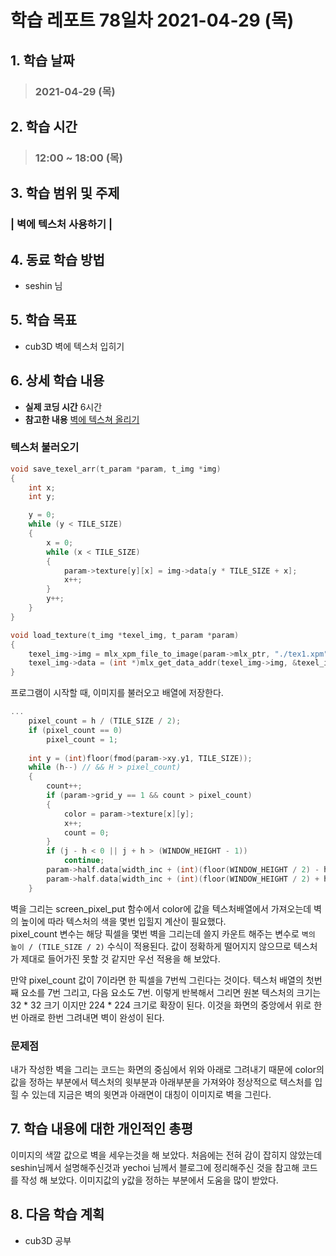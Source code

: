 # 학습 레포트 78일차 2021-04-29 (목)

## 1. 학습 날짜
> ### 2021-04-29 (목)

## 2. 학습 시간
> ### 12:00 ~ 18:00 (목)

## 3. 학습 범위 및 주제
### | 벽에 텍스처 사용하기 |

## 4. 동료 학습 방법
- seshin 님

## 5. 학습 목표
- cub3D 벽에 텍스처 입히기

## 6. 상세 학습 내용
- **실제 코딩 시간** 6시간
- **참고한 내용** [벽에 텍스쳐 올리기](https://yechoi.tistory.com/60)

### 텍스처 불러오기
```c
void save_texel_arr(t_param *param, t_img *img)
{
	int x;
	int y;

	y = 0;
	while (y < TILE_SIZE)
	{
		x = 0;
		while (x < TILE_SIZE)
		{
			param->texture[y][x] = img->data[y * TILE_SIZE + x];
			x++;
		}
		y++;
	}
}

void load_texture(t_img *texel_img, t_param *param)
{
	texel_img->img = mlx_xpm_file_to_image(param->mlx_ptr, "./tex1.xpm", &texel_img->width, &texel_img->height);
	texel_img->data = (int *)mlx_get_data_addr(texel_img->img, &texel_img->bpp, &texel_img->size_l, &texel_img->endian);
}
```
프로그램이 시작할 때, 이미지를 불러오고 배열에 저장한다.

```c
...
	pixel_count = h / (TILE_SIZE / 2);
	if (pixel_count == 0)
		pixel_count = 1;
        
    int y = (int)floor(fmod(param->xy.y1, TILE_SIZE));
    while (h--) // && H > pixel_count)
	{
		count++;
		if (param->grid_y == 1 && count > pixel_count)
		{
			color = param->texture[x][y];
			x++;
			count = 0;
		}
		if (j - h < 0 || j + h > (WINDOW_HEIGHT - 1))
			continue;
		param->half.data[width_inc + (int)(floor(WINDOW_HEIGHT / 2) - h) * WINDOW_WIDTH] = color;
		param->half.data[width_inc + (int)(floor(WINDOW_HEIGHT / 2) + h) * WINDOW_WIDTH] = color;
	}
```
벽을 그리는 screen_pixel_put 함수에서 color에 값을 텍스처배열에서 가져오는데 벽의 높이에 따라 텍스처의 색을 몇번 입힐지 계산이 필요했다.\
pixel_count 변수는 해당 픽셀을 몇번 벽을 그리는데 쓸지 카운트 해주는 변수로 `벽의 높이 / (TILE_SIZE / 2)` 수식이 적용된다. 값이 정확하게 떨어지지 않으므로 텍스처가 제대로 들어가진 못할 것 같지만 우선 적용을 해 보았다.

만약 pixel_count 값이 7이라면 한 픽셀을 7번씩 그린다는 것이다. 텍스처 배열의 첫번째 요소를 7번 그리고, 다음 요소도 7번. 이렇게 반복해서 그리면 원본 텍스처의 크기는 32 * 32 크기 이지만 224 * 224 크기로 확장이 된다. 이것을 화면의 중앙에서 위로 한번 아래로 한번 그려내면 벽이 완성이 된다.

### 문제점
내가 작성한 벽을 그리는 코드는 화면의 중심에서 위와 아래로 그려내기 때문에 color의 값을 정하는 부분에서 텍스처의 윗부분과 아래부분을 가져와야 정상적으로 텍스처를 입힐 수 있는데 지금은 벽의 윗면과 아래면이 대칭이 이미지로 벽을 그린다.

## 7. 학습 내용에 대한 개인적인 총평
이미지의 색깔 값으로 벽을 세우는것을 해 보았다. 처음에는 전혀 감이 잡히지 않았는데 seshin님께서 설명해주신것과 yechoi 님께서 블로그에 정리해주신 것을 참고해 코드를 작성 해 보았다. 이미지값의 y값을 정하는 부분에서 도움을 많이 받았다. 

## 8. 다음 학습 계획
- cub3D 공부